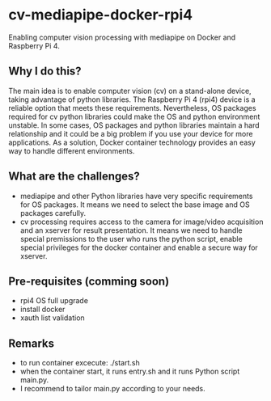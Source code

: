 # cv-mediapipe-docker-rpi4
Enabling computer vision processing with mediapipe on Docker and Raspberry Pi 4.

## Why I do this?
The main idea is to enable computer vision (cv) on a stand-alone device, taking advantage of python libraries. The Raspberry Pi 4 (rpi4) device is a reliable option that meets these requirements. Nevertheless, OS packages required for cv python libraries could make the OS and python environment unstable. In some cases, OS packages and python libraries maintain a hard relationship and it could be a big problem if you use your device for more applications. As a solution, Docker container technology provides an easy way to handle different environments.

## What are the challenges?
- mediapipe and other Python libraries have very specific requirements for OS packages. It means we need to select the base image and OS packages carefully.
- cv processing requires access to the camera for image/video acquisition and an xserver for result presentation. It means we need to handle special premissions to the user who runs the python script, enable special privileges for the docker container and enable a secure way for xserver.

## Pre-requisites (comming soon)
- rpi4 OS full upgrade
- install docker
- xauth list validation

## Remarks
- to run container excecute: ./start.sh
- when the container start, it runs entry.sh and it runs Python script main.py.
- I recommend to tailor main.py according to your needs. 
